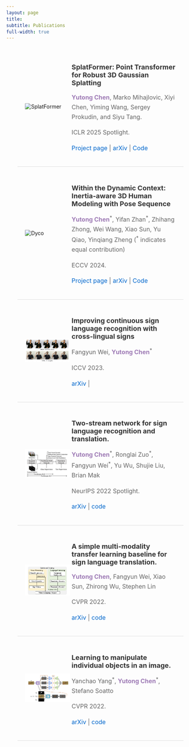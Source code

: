 ```yaml
---
layout: page
title: 
subtitle: Publications
full-width: true
---
```


<style>
  /* Custom style for highlighted font (for your name) */
  .yutongasauthor {
    color: #9E7BB5; 
    font-weight: bold; 
  }
  /* Custom styles for publications */
  .publication {
    display: flex;
    align-items: center;
    margin-bottom: 15px;
    padding: 20px;
    border-bottom: 1px solid #ddd;
    width: 80%;
    margin: 0 auto;
  }

  .publication .left-column {
    width: 30%;
    margin-right: 5px;
  }

  .publication .right-column {
    width: 70%;
  }

  .publication img {
    max-width: 100%;
    border-radius: 1px;
  }

  /* Custom font size and style for h2 */
  .publication h2 {
    font-size: 18px;
/*     font-family: 'Arial', sans-serif; */
    font-weight: bold;
    color: #333;
  }

  /* Custom font size and style for p */
  .publication p {
    font-size: 16px;
/*     font-family: 'Georgia', serif; */
    line-height: 1.6;
    color: #666;
  }

  /* Optional: You can add specific styles for links */
  .publication a {
    text-decoration: none;
    color: #0066cc;
  }

  .publication a:hover {
    text-decoration: underline;
  }
</style>

<div class="publication">
  <div class="left-column">
    <img src="https://raw.githubusercontent.com/ChenYutongTHU/ChenYutongTHU.github.io/master/assets/img/splatformer.gif" alt="SplatFormer" class="publication-image">
  </div>
  <div class="right-column">
    <h2><strong>SplatFormer: Point Transformer for Robust 3D Gaussian Splatting</strong></h2>
    <p><span class="yutongasauthor">Yutong Chen</span>, Marko Mihajlovic, Xiyi Chen, Yiming Wang, Sergey Prokudin, and Siyu Tang.</p>
    <p>ICLR 2025 Spotlight.</p>
    <p>
      <a href="https://sergeyprokudin.github.io/splatformer/" target="_blank">Project page</a> | 
      <a href="https://arxiv.org/abs/2411.06390" target="_blank">arXiv</a> | 
      <a href="https://github.com/ChenYutongTHU/SplatFormer" target="_blank">Code</a>
    </p>
  </div>
</div>

<div class="publication">
  <div class="left-column">
    <img src="https://raw.githubusercontent.com/ChenYutongTHU/ChenYutongTHU.github.io/master/assets/img/dyco.gif" alt="Dyco" class="publication-image">
  </div>
  <div class="right-column">
    <h2><strong>Within the Dynamic Context: Inertia-aware 3D Human Modeling with Pose Sequence</strong></h2>
    <p><span class="yutongasauthor">Yutong Chen</span><sup>*</sup>, Yifan Zhan<sup>*</sup>, Zhihang Zhong, Wei Wang, Xiao Sun, Yu Qiao,
Yinqiang Zheng (<sup>*</sup> indicates equal contribution)</p> 
    <p>ECCV 2024.</p>
    <p>
      <a href="https://ai4sports.opengvlab.com/Dyco/" target="_blank">Project page</a> | 
      <a href="https://arxiv.org/pdf/2403.19160" target="_blank">arXiv</a> | 
      <a href="https://github.com/Yifever20002/Dyco" target="_blank">Code</a>
    </p>
  </div>
</div>

<div class="publication">
  <div class="left-column">
    <img src="https://raw.githubusercontent.com/ChenYutongTHU/ChenYutongTHU.github.io/master/assets/img/Xsign.jpg" alt="XCross" class="publication-image">
  </div>
  <div class="right-column">
    <h2><strong>Improving continuous sign language recognition with cross-lingual signs</strong></h2>
    <p>Fangyun Wei, <span class="yutongasauthor">Yutong Chen</span><sup>*</sup></p>
    <p>ICCV 2023.</p>
    <p>
      <a href="https://arxiv.org/abs/2308.10809" target="_blank">arXiv</a> | 
    </p>
  </div>
</div>


<div class="publication">
  <div class="left-column">
    <img src="https://github.com/ChenYutongTHU/ChenYutongTHU.github.io/blob/master/assets/img/TwoStream.png" alt="TwoStream" class="publication-image">
  </div>
  <div class="right-column">
    <h2><strong>Two-stream network for sign language recognition and translation.</strong></h2>
    <p><span class="yutongasauthor">Yutong Chen</span><sup>*</sup>, Ronglai Zuo<sup>*</sup>, Fangyun Wei<sup>*</sup>, Yu Wu, Shujie Liu, Brian Mak</p>
    <p>NeurIPS 2022 Spotlight.</p>
    <p>
      <a href="https://arxiv.org/abs/2211.01367" target="_blank">arXiv</a> | 
      <a href="https://github.com/FangyunWei/SLRT" target="_blank">code</a> 
    </p>
  </div>
</div>


<div class="publication">
  <div class="left-column">
    <img src="https://github.com/ChenYutongTHU/ChenYutongTHU.github.io/blob/master/assets/img/simple.png" alt="SLT" class="publication-image">
  </div>
  <div class="right-column">
    <h2><strong>A simple multi-modality transfer learning baseline for sign language translation.</strong></h2>
    <p><span class="yutongasauthor">Yutong Chen</span>, Fangyun Wei, Xiao Sun, Zhirong Wu, Stephen Lin</p>
    <p>CVPR 2022.</p>
    <p>
      <a href="http://arxiv.org/abs/2203.04287" target="_blank">arXiv</a> | 
      <a href="https://github.com/FangyunWei/SLRT" target="_blank">code</a> 
    </p>
  </div>
</div>

<div class="publication">
  <div class="left-column">
    <img src="https://github.com/ChenYutongTHU/ChenYutongTHU.github.io/blob/master/assets/img/manipulate.png" alt="ObjCen" class="publication-image">
  </div>
  <div class="right-column">
    <h2><strong>Learning to manipulate individual objects in an image.</strong></h2>
    <p>Yanchao Yang<sup>*</sup>, <span class="yutongasauthor">Yutong Chen</span><sup>*</sup>, Stefano Soatto</p>
    <p>CVPR 2022.</p>
    <p>
      <a href="https://arxiv.org/pdf/2004.05495" target="_blank">arXiv</a> | 
      <a href="https://github.com/ChenYutongTHU/Learning-to-manipulate-individual-objects-in-an-image-Implementation" target="_blank">code</a> 
    </p>
  </div>
</div>

